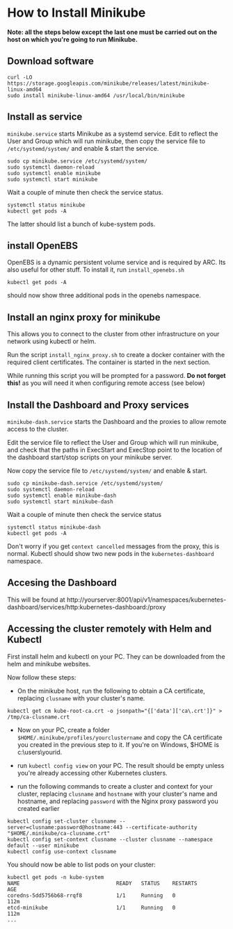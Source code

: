# How to Install Minikube

**Note: all the steps below except the last one must be carried out on the host on which you're going to run Minikube.**

## Download software
```
curl -LO https://storage.googleapis.com/minikube/releases/latest/minikube-linux-amd64
sudo install minikube-linux-amd64 /usr/local/bin/minikube
```

## Install as service
`minikube.service` starts Minikube as a systemd service. Edit to reflect the User and Group which will run minikube, then copy the service file to `/etc/systemd/system/` and enable & start the service. 
```
sudo cp minikube.service /etc/systemd/system/
sudo systemctl daemon-reload
sudo systemctl enable minikube
sudo systemctl start minikube
```
Wait a couple of minute then check the service status.  
```
systemctl status minikube 
kubectl get pods -A
```
The latter should list a bunch of kube-system pods. 

## install OpenEBS
OpenEBS is a dynamic persistent volume service and is required by ARC. Its also useful for other stuff. To install it, run `install_openebs.sh`
```
kubectl get pods -A
```
should now show three additional pods in the openebs namespace.

## Install an nginx proxy for minikube
This allows you to connect to the cluster from other infrastructure on your network using kubectl or helm.  

Run the script `install_nginx_proxy.sh` to create a docker container with the required client certificates.
The container is started in the next section.

While running this script you will be prompted for a password. **Do not forget this!** as you will need it when configuring remote access (see below)

## Install the Dashboard and Proxy services
`minikube-dash.service` starts the Dashboard and the proxies to allow remote access to the cluster. 

Edit the service file to reflect the User and Group which will run minikube, and check that the paths in ExecStart and ExecStop point to the location of the dashboard start/stop scripts on your minikube server. 

Now copy the service file to `/etc/systemd/system/` and enable & start. 
```
sudo cp minikube-dash.service /etc/systemd/system/
sudo systemctl daemon-reload
sudo systemctl enable minikube-dash
sudo systemctl start minikube-dash
```
Wait a couple of minute then check the service status
```
systemctl status minikube-dash
kubectl get pods -A
```
Don't worry if you get  `context cancelled` messages from the proxy, this is normal. 
Kubectl should show two new pods in the `kubernetes-dashboard` namespace. 

## Accesing the Dashboard
This will be found at
http://yourserver:8001/api/v1/namespaces/kubernetes-dashboard/services/http:kubernetes-dashboard:/proxy

## Accessing the cluster remotely with Helm and Kubectl
First install helm and kubectl on your PC. They can be downloaded from the helm and minikube websites.

Now follow these steps:
* On the minikube host, run the following to obtain a CA certificate, replacing `clusname` with your cluster's name. 
```
kubectl get cm kube-root-ca.crt -o jsonpath="{['data']['ca\.crt']}" > /tmp/ca-clusname.crt
```
* Now on your PC, create a folder `$HOME/.minikube/profiles/yourclustername`  and copy the CA certificate you created in the previous step to it. If you're on Windows, $HOME is c:\users\yourid.
  
* run `kubectl config view` on your PC. The result should be empty unless you're already accessing other Kubernetes clusters.

* run the following commands to create a cluster and context for your cluster, replacing `clusname` and `hostname` with your cluster's name and hostname, and replacing `password` with the Nginx proxy password you created earlier
```
kubectl config set-cluster clusname --server=clusname:password@hostname:443 --certificate-authority "$HOME/.minikube/ca-clusname.crt"
kubectl config set-context clusname --cluster clusname --namespace default --user minikube
kubectl config use-context clusname
```

You should now be able to list pods on your cluster:
```
kubectl get pods -n kube-system
NAME                               READY   STATUS    RESTARTS       AGE
coredns-5dd5756b68-rrqf8           1/1     Running   0              112m
etcd-minikube                      1/1     Running   0              112m
...
```